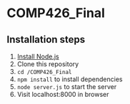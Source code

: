 # COMP426_Final

## Installation steps
1. [Install Node.js](https://nodejs.org/en/download/)
2. Clone this repository
3. `cd /COMP426_Final`
4. `npm install` to install dependencies
5. `node server.js` to start the server
6. Visit localhost:8000 in browser
